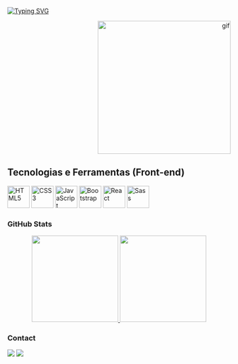 [![Typing SVG](https://readme-typing-svg.herokuapp.com?font=Fira+Code&pause=1000&width=435&lines=Bem-vindo+ao+meu+GitHub!&color=FF0000)](https://git.io/typing-svg)

  <p align="right" top="-500%">
    <img src="https://steamuserimages-a.akamaihd.net/ugc/2208514167417838946/475CCC2D9D0EA1AD89B6F70C97ED809F54D02F01/?imw=637&imh=358&ima=fit&impolicy=Letterbox&imcolor=%23000000&letterbox=true" 
         alt="gif" 
         width="300">
  </p>
  
## Tecnologias e Ferramentas (Front-end)

<div>
  <img src="https://cdn.jsdelivr.net/gh/devicons/devicon/icons/html5/html5-original.svg" alt="HTML5" width="50" title="HTML5"/>
  <img src="https://cdn.jsdelivr.net/gh/devicons/devicon/icons/css3/css3-original.svg" alt="CSS3" width="50" title="CSS3"/>
  <img src="https://cdn.jsdelivr.net/gh/devicons/devicon/icons/javascript/javascript-original.svg" alt="JavaScript" width="50" title="JavaScript"/>
  <img src="https://cdn.jsdelivr.net/gh/devicons/devicon/icons/bootstrap/bootstrap-plain.svg" alt="Bootstrap" width="50" title="Bootstrap"/>
  <img src="https://cdn.jsdelivr.net/gh/devicons/devicon/icons/react/react-original.svg" alt="React" width="50" title="React"/>
  <img src="https://cdn.jsdelivr.net/gh/devicons/devicon/icons/sass/sass-original.svg" alt="Sass" width="50" title="Sass"/>
</div>

### GitHub Stats

<div align="center" style="display: flex; justify-content: center;">
  <a href="https://github.com/anacristinaneves">
    <img height="195px" src="https://github-readme-stats.vercel.app/api?username=anacristinaneves&show_icons=true&theme=one_dark_pro&include_all_commits=true&count_private=true"/>
    <img height="195px" src="https://github-readme-stats.vercel.app/api/top-langs/?username=anacristinaneves&layout=compact&langs_count=7&theme=one_dark_pro"/>
  </a>
</div>
    
### Contact

<div> 
  <a href="https://www.linkedin.com/in/cristinanevesb" target="_blank"><img src="https://img.shields.io/badge/-LinkedIn-%230077B5?style=for-the-badge&logo=linkedin&logoColor=white" target="_blank"></a> 
  <a href="mailto:anacristinabezerra.neves@gmail.com"><img src="https://img.shields.io/badge/-Gmail-%23333?style=for-the-badge&logo=gmail&logoColor=white" target="_blank"></a>
</div>
